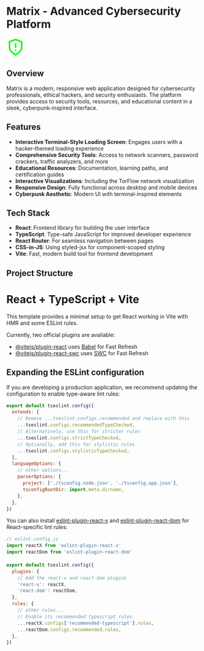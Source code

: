# Matrix - Advanced Cybersecurity Platform

![Matrix Logo](public/cyber-icon.svg)

## Overview

Matrix is a modern, responsive web application designed for cybersecurity professionals, ethical hackers, and security enthusiasts. The platform provides access to security tools, resources, and educational content in a sleek, cyberpunk-inspired interface.

## Features

- **Interactive Terminal-Style Loading Screen**: Engages users with a hacker-themed loading experience
- **Comprehensive Security Tools**: Access to network scanners, password crackers, traffic analyzers, and more
- **Educational Resources**: Documentation, learning paths, and certification guides
- **Interactive Visualizations**: Including the TorFlow network visualization
- **Responsive Design**: Fully functional across desktop and mobile devices
- **Cyberpunk Aesthetic**: Modern UI with terminal-inspired elements

## Tech Stack

- **React**: Frontend library for building the user interface
- **TypeScript**: Type-safe JavaScript for improved developer experience
- **React Router**: For seamless navigation between pages
- **CSS-in-JS**: Using styled-jsx for component-scoped styling
- **Vite**: Fast, modern build tool for frontend development

## Project Structure

# React + TypeScript + Vite

This template provides a minimal setup to get React working in Vite with HMR and some ESLint rules.

Currently, two official plugins are available:

- [@vitejs/plugin-react](https://github.com/vitejs/vite-plugin-react/blob/main/packages/plugin-react/README.md) uses [Babel](https://babeljs.io/) for Fast Refresh
- [@vitejs/plugin-react-swc](https://github.com/vitejs/vite-plugin-react-swc) uses [SWC](https://swc.rs/) for Fast Refresh

## Expanding the ESLint configuration

If you are developing a production application, we recommend updating the configuration to enable type-aware lint rules:

```js
export default tseslint.config({
  extends: [
    // Remove ...tseslint.configs.recommended and replace with this
    ...tseslint.configs.recommendedTypeChecked,
    // Alternatively, use this for stricter rules
    ...tseslint.configs.strictTypeChecked,
    // Optionally, add this for stylistic rules
    ...tseslint.configs.stylisticTypeChecked,
  ],
  languageOptions: {
    // other options...
    parserOptions: {
      project: ['./tsconfig.node.json', './tsconfig.app.json'],
      tsconfigRootDir: import.meta.dirname,
    },
  },
})
```

You can also install [eslint-plugin-react-x](https://github.com/Rel1cx/eslint-react/tree/main/packages/plugins/eslint-plugin-react-x) and [eslint-plugin-react-dom](https://github.com/Rel1cx/eslint-react/tree/main/packages/plugins/eslint-plugin-react-dom) for React-specific lint rules:

```js
// eslint.config.js
import reactX from 'eslint-plugin-react-x'
import reactDom from 'eslint-plugin-react-dom'

export default tseslint.config({
  plugins: {
    // Add the react-x and react-dom plugins
    'react-x': reactX,
    'react-dom': reactDom,
  },
  rules: {
    // other rules...
    // Enable its recommended typescript rules
    ...reactX.configs['recommended-typescript'].rules,
    ...reactDom.configs.recommended.rules,
  },
})
```
